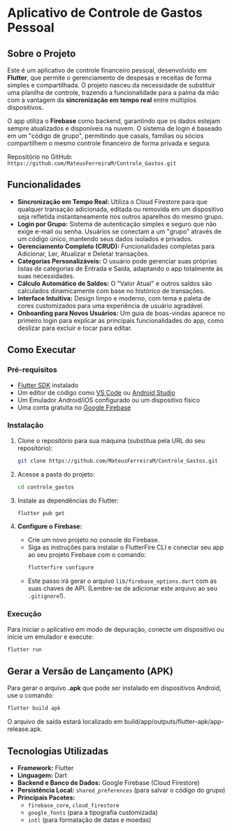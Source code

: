 # Aplicativo de Controle de Gastos Pessoal

## Sobre o Projeto

Este é um aplicativo de controle financeiro pessoal, desenvolvido em **Flutter**, que permite o gerenciamento de despesas e receitas de forma simples e compartilhada. O projeto nasceu da necessidade de substituir uma planilha de controle, trazendo a funcionalidade para a palma da mão com a vantagem da **sincronização em tempo real** entre múltiplos dispositivos.

O app utiliza o **Firebase** como backend, garantindo que os dados estejam sempre atualizados e disponíveis na nuvem. O sistema de login é baseado em um "código de grupo", permitindo que casais, famílias ou sócios compartilhem o mesmo controle financeiro de forma privada e segura.

Repositório no GitHub: `https://github.com/MateusFerreiraM/Controle_Gastos.git`

## Funcionalidades

- **Sincronização em Tempo Real:** Utiliza o Cloud Firestore para que qualquer transação adicionada, editada ou removida em um dispositivo seja refletida instantaneamente nos outros aparelhos do mesmo grupo.
- **Login por Grupo:** Sistema de autenticação simples e seguro que não exige e-mail ou senha. Usuários se conectam a um "grupo" através de um código único, mantendo seus dados isolados e privados.
- **Gerenciamento Completo (CRUD):** Funcionalidades completas para Adicionar, Ler, Atualizar e Deletar transações.
- **Categorias Personalizáveis:** O usuário pode gerenciar suas próprias listas de categorias de Entrada e Saída, adaptando o app totalmente às suas necessidades.
- **Cálculo Automático de Saldos:** O "Valor Atual" e outros saldos são calculados dinamicamente com base no histórico de transações.
- **Interface Intuitiva:** Design limpo e moderno, com tema e paleta de cores customizados para uma experiência de usuário agradável.
- **Onboarding para Novos Usuários:** Um guia de boas-vindas aparece no primeiro login para explicar as principais funcionalidades do app, como deslizar para excluir e tocar para editar.

## Como Executar

### Pré-requisitos

-   [Flutter SDK](https://docs.flutter.dev/get-started/install) instalado
-   Um editor de código como [VS Code](https://code.visualstudio.com/) ou [Android Studio](https://developer.android.com/studio)
-   Um Emulador Android/iOS configurado ou um dispositivo físico
-   Uma conta gratuita no [Google Firebase](https://firebase.google.com/)

### Instalação

1.  Clone o repositório para sua máquina (substitua pela URL do seu repositório):
    ```bash
    git clone https://github.com/MateusFerreiraM/Controle_Gastos.git
    ```

2.  Acesse a pasta do projeto:
    ```bash
    cd controle_gastos
    ```

3.  Instale as dependências do Flutter:
    ```bash
    flutter pub get
    ```

4.  **Configure o Firebase:**
    * Crie um novo projeto no console do Firebase.
    * Siga as instruções para instalar o FlutterFire CLI e conectar seu app ao seu projeto Firebase com o comando:
        ```bash
        flutterfire configure
        ```
    * Este passo irá gerar o arquivo `lib/firebase_options.dart` com as suas chaves de API. (Lembre-se de adicionar este arquivo ao seu `.gitignore`!).

### Execução

Para iniciar o aplicativo em modo de depuração, conecte um dispositivo ou inicie um emulador e execute:

```bash
flutter run
```

## Gerar a Versão de Lançamento (APK)

Para gerar o arquivo **.apk** que pode ser instalado em dispositivos Android, use o comando:

```bash
flutter build apk
```

O arquivo de saída estará localizado em build/app/outputs/flutter-apk/app-release.apk.

## Tecnologias Utilizadas

-   **Framework:** Flutter
-   **Linguagem:** Dart
-   **Backend e Banco de Dados:** Google Firebase (Cloud Firestore)
-   **Persistência Local:** `shared_preferences` (para salvar o código do grupo)
-   **Principais Pacotes:**
    -   `firebase_core`, `cloud_firestore`
    -   `google_fonts` (para a tipografia customizada)
    -   `intl` (para formatação de datas e moedas)